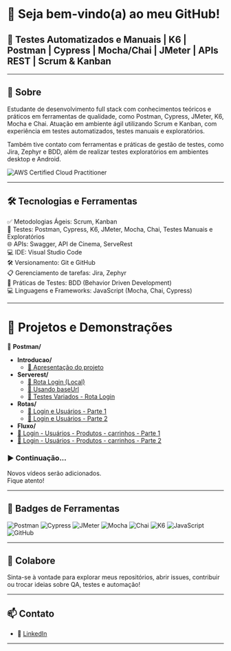 # 👋 Seja bem-vindo(a) ao meu GitHub!

## 🎯 Testes Automatizados e Manuais | K6 | Postman | Cypress | Mocha/Chai | JMeter | APIs REST | Scrum & Kanban

---

## 🚀 Sobre  
Estudante de desenvolvimento full stack com conhecimentos teóricos e práticos em ferramentas de qualidade, como Postman, Cypress, JMeter, K6, Mocha e Chai. Atuação em ambiente ágil utilizando Scrum e Kanban, com experiência em testes automatizados, testes manuais e exploratórios.

Também tive contato com ferramentas e práticas de gestão de testes, como Jira, Zephyr e BDD, além de realizar testes exploratórios em ambientes desktop e Android.

![AWS Certified Cloud Practitioner](https://img.shields.io/badge/AWS-Certified_Cloud_Practitioner-232F3E?logo=amazonaws&logoColor=FF9900)

---

## 🛠️ Tecnologias e Ferramentas

✅ Metodologias Ágeis: Scrum, Kanban  
🧪 Testes: Postman, Cypress, K6, JMeter, Mocha, Chai, Testes Manuais e Exploratórios  
🌐 APIs: Swagger, API de Cinema, ServeRest  
💻 IDE: Visual Studio Code  
🛠️ Versionamento: Git e GitHub  
📋 Gerenciamento de tarefas: Jira, Zephyr  
📝 Práticas de Testes: BDD (Behavior Driven Development)  
💻 Linguagens e Frameworks: JavaScript (Mocha, Chai, Cypress)

---

# 📁 Projetos e Demonstrações

📁 **Postman/**
- **Introducao/**
  - [🔗 Apresentação do projeto](https://www.youtube.com/watch?v=eoCzjopsUoE)
- **Serverest/**
  - [🔗 Rota Login (Local)](https://www.youtube.com/watch?v=0_yl1yZts1Y)
  - [🔗 Usando baseUrl](https://www.youtube.com/watch?v=giwWS7E493I)
  - [🔗 Testes Variados - Rota Login](https://www.youtube.com/watch?v=E6Khs1VNomY)
- **Rotas/**
  - [🔗 Login e Usuários - Parte 1](https://www.youtube.com/watch?v=NNFEM741qw0)
  - [🔗 Login e Usuários - Parte 2](https://www.youtube.com/watch?v=RGbr76DwhVo)
 - **Fluxo/**
  - [🔗 Login - Usuários - Produtos - carrinhos - Parte 1](https://www.youtube.com/watch?v=QDy8ZcfStZ8)
  - [🔗 Login - Usuários - Produtos - carrinhos - Parte 2](https://www.youtube.com/watch?v=HNZEo0Q1Psk)



### ▶️ Continuação...

Novos vídeos serão adicionados.  
Fique atento! 

---


## 🧩 Badges de Ferramentas

![Postman](https://img.shields.io/badge/Postman-FF6C37?logo=postman&logoColor=white)
![Cypress](https://img.shields.io/badge/Cypress-17202C?logo=cypress&logoColor=white)
![JMeter](https://img.shields.io/badge/JMeter-D22128?logo=apache&logoColor=white)
![Mocha](https://img.shields.io/badge/Mocha-8D6748?logo=mocha&logoColor=white)
![Chai](https://img.shields.io/badge/Chai-A30701?logo=chai&logoColor=white)
![K6](https://img.shields.io/badge/K6-7D64FF?logo=k6&logoColor=white)
![JavaScript](https://img.shields.io/badge/JavaScript-F7DF1E?logo=javascript&logoColor=black)
![GitHub](https://img.shields.io/badge/GitHub-100000?logo=github&logoColor=white)

---

## 🤝 Colabore

Sinta-se à vontade para explorar meus repositórios, abrir issues, contribuir ou trocar ideias sobre QA, testes e automação!

---

## 📫 Contato

- 💼 [LinkedIn](https://www.linkedin.com/in/eli-santos-61a71031a/)

---
